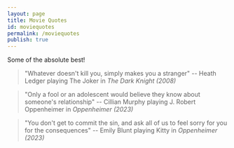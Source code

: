 ```yaml
---
layout: page
title: Movie Quotes
id: moviequotes
permalink: /moviequotes
publish: true
---
```


Some of the absolute best!

> "Whatever doesn't kill you, simply makes you a stranger" -- Heath Ledger playing The Joker in *The Dark Knight (2008)*

> "Only a fool or an adolescent would believe they know about someone's relationship" -- Cillian Murphy playing J. Robert Oppenheimer in *Oppenheimer (2023)*

> "You don't get to commit the sin, and ask all of us to feel sorry for you for the consequences" -- Emily Blunt playing Kitty in *Oppenheimer (2023)*
